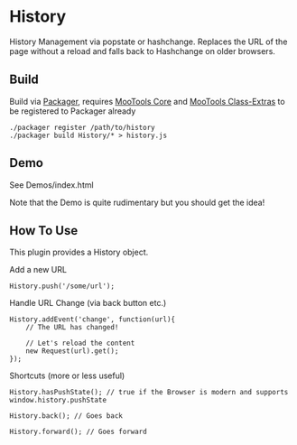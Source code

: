 History
=======

History Management via popstate or hashchange. Replaces the URL of the page without a reload and falls back to Hashchange on older
browsers.

Build
-----

Build via [Packager](http://github.com/kamicane/packager), requires [MooTools Core](http://github.com/mootools/mootools-core) and [MooTools Class-Extras](http://github.com/cpojer/mootools-class-extras) to be registered to Packager already

	./packager register /path/to/history
	./packager build History/* > history.js

Demo
----

See Demos/index.html

Note that the Demo is quite rudimentary but you should get the idea!

How To Use
----------

This plugin provides a History object.

Add a new URL

	History.push('/some/url');

Handle URL Change (via back button etc.)

	History.addEvent('change', function(url){
		// The URL has changed!
		
		// Let's reload the content
		new Request(url).get();
	});
	
Shortcuts (more or less useful)	
	
	History.hasPushState(); // true if the Browser is modern and supports window.history.pushState
 
	History.back(); // Goes back
	
	History.forward(); // Goes forward